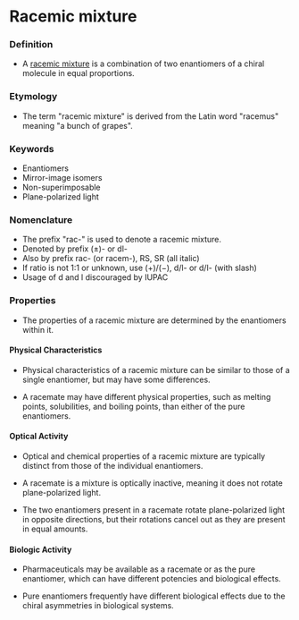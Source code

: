 
# Racemic mixture

### Definition

- A <u>racemic mixture</u> is a combination of two enantiomers of a chiral molecule in equal proportions.

### Etymology

- The term "racemic mixture" is derived from the Latin word "racemus" meaning "a bunch of grapes".

### Keywords

- Enantiomers
- Mirror-image isomers
- Non-superimposable
- Plane-polarized light

### Nomenclature

- The prefix "rac-" is used to denote a racemic mixture.
- Denoted by prefix (±)- or dl-
- Also by prefix rac- (or racem-), RS, SR (all italic)
- If ratio is not 1:1 or unknown, use (+)/(−), d/l- or d/l- (with slash)
- Usage of d and l discouraged by IUPAC
### Properties

- The properties of a racemic mixture are determined by the enantiomers within it.
  
#### Physical Characteristics

- Physical characteristics of a racemic mixture can be similar to those of a single enantiomer, but may have some differences.
  
- A racemate may have different physical properties, such as melting points, solubilities, and boiling points, than either of the pure enantiomers.

#### Optical Activity

- Optical and chemical properties of a racemic mixture are typically distinct from those of the individual enantiomers.
  
- A racemate is a mixture is optically inactive, meaning it does not rotate plane-polarized light.

- The two enantiomers present in a racemate rotate plane-polarized light in opposite directions, but their rotations cancel out as they are present in equal amounts.

#### Biologic Activity

- Pharmaceuticals may be available as a racemate or as the pure enantiomer, which can have different potencies and biological effects.

- Pure enantiomers frequently have different biological effects due to the chiral asymmetries in biological systems.


